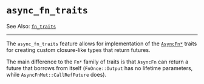 # `async_fn_traits`

See Also: [`fn_traits`](../library-features/fn-traits.md)

----

The `async_fn_traits` feature allows for implementation of the [`AsyncFn*`] traits
for creating custom closure-like types that return futures.

[`AsyncFn*`]: ../../std/ops/trait.AsyncFn.html

The main difference to the `Fn*` family of traits is that `AsyncFn` can return a future
that borrows from itself (`FnOnce::Output` has no lifetime parameters, while `AsyncFnMut::CallRefFuture` does).
